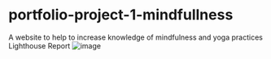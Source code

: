 # portfolio-project-1-mindfullness
A website to help to increase knowledge of mindfulness and yoga practices
Lighthouse Report
![image](https://github.com/JamesCowans/portfolio-project-1-mindfullness/assets/131909433/a4275c27-1379-483f-88ba-42e2bf4d8609)
